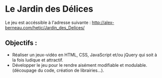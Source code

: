 # Le Jardin des Délices
Le jeu est accéssible à l'adresse suivante : http://alex-berneau.com/hetic/Jardin_des_Delices/

## Objectifs :
- Réaliser un jeux-vidéo en HTML, CSS, JavaScript et/ou jQuery qui soit à la fois ludique et attractif.
- Développer le jeu pour le rendre aisément modifiable et modulable. (découpage du code, création de librairies…).
